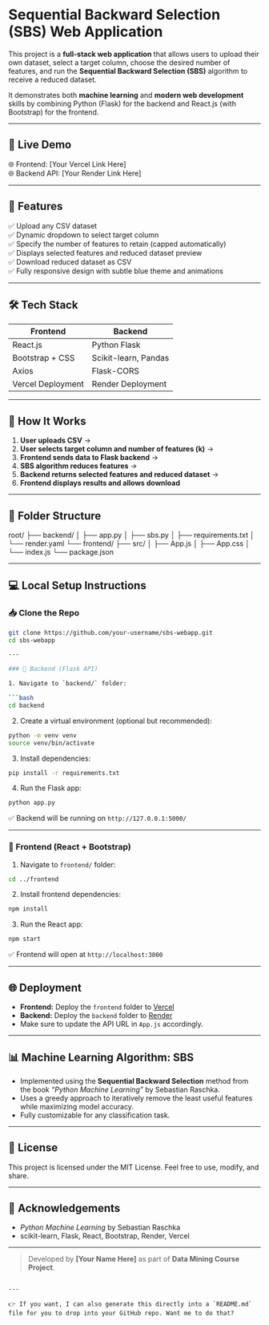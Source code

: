 
# Sequential Backward Selection (SBS) Web Application

This project is a **full-stack web application** that allows users to upload their own dataset, select a target column, choose the desired number of features, and run the **Sequential Backward Selection (SBS)** algorithm to receive a reduced dataset.

It demonstrates both **machine learning** and **modern web development** skills by combining Python (Flask) for the backend and React.js (with Bootstrap) for the frontend.

---

## 🚀 Live Demo

🌐 Frontend: [Your Vercel Link Here]  
🌐 Backend API: [Your Render Link Here]

---

## 📌 Features

✅ Upload any CSV dataset  
✅ Dynamic dropdown to select target column  
✅ Specify the number of features to retain (capped automatically)  
✅ Displays selected features and reduced dataset preview  
✅ Download reduced dataset as CSV  
✅ Fully responsive design with subtle blue theme and animations  

---

## 🛠 Tech Stack

| Frontend          | Backend            |
|-------------------|--------------------|
| React.js          | Python Flask       |
| Bootstrap + CSS   | Scikit-learn, Pandas |
| Axios             | Flask-CORS         |
| Vercel Deployment | Render Deployment  |

---

## 🧩 How It Works

1. **User uploads CSV** → 
2. **User selects target column and number of features (k)** → 
3. **Frontend sends data to Flask backend** → 
4. **SBS algorithm reduces features** → 
5. **Backend returns selected features and reduced dataset** → 
6. **Frontend displays results and allows download**

---

## 📂 Folder Structure


root/
├── backend/
│   ├── app.py
│   ├── sbs.py
│   ├── requirements.txt
│   └── render.yaml
└── frontend/
├── src/
│   ├── App.js
│   ├── App.css
│   └── index.js
└── package.json


---

## 💻 Local Setup Instructions

### 📥 Clone the Repo
```bash
git clone https://github.com/your-username/sbs-webapp.git
cd sbs-webapp

---

### 🚀 Backend (Flask API)

1. Navigate to `backend/` folder:

```bash
cd backend
```

2. Create a virtual environment (optional but recommended):

```bash
python -m venv venv
source venv/bin/activate
```

3. Install dependencies:

```bash
pip install -r requirements.txt
```

4. Run the Flask app:

```bash
python app.py
```

✅ Backend will be running on `http://127.0.0.1:5000/`

---

### 🎨 Frontend (React + Bootstrap)

1. Navigate to `frontend/` folder:

```bash
cd ../frontend
```

2. Install frontend dependencies:

```bash
npm install
```

3. Run the React app:

```bash
npm start
```

✅ Frontend will open at `http://localhost:3000`

---

## 🌐 Deployment

* **Frontend:** Deploy the `frontend` folder to [Vercel](https://vercel.com)
* **Backend:** Deploy the `backend` folder to [Render](https://render.com)
* Make sure to update the API URL in `App.js` accordingly.

---

## 📊 Machine Learning Algorithm: SBS

* Implemented using the **Sequential Backward Selection** method from the book *“Python Machine Learning”* by Sebastian Raschka.
* Uses a greedy approach to iteratively remove the least useful features while maximizing model accuracy.
* Fully customizable for any classification task.

---

## 📄 License

This project is licensed under the MIT License. Feel free to use, modify, and share.

---

## 🙌 Acknowledgements

* *Python Machine Learning* by Sebastian Raschka
* scikit-learn, Flask, React, Bootstrap, Render, Vercel

---

> Developed by **\[Your Name Here]** as part of **Data Mining Course Project**.

```

---

👉 If you want, I can also generate this directly into a `README.md` file for you to drop into your GitHub repo. Want me to do that?
```

